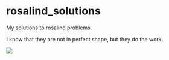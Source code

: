# rosalind_solutions

My solutions to rosalind problems. 

I know that they are not in perfect shape, but they do the work.

![](https://c.tenor.com/fJAoBHWymY4AAAAC/do-not-touch-it-programmer.gif)
